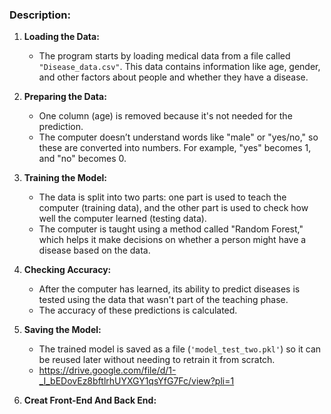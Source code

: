 
### Description:

1. **Loading the Data:**
   - The program starts by loading medical data from a file called `"Disease_data.csv"`. This data contains information like age, gender, and other factors about people and whether they have a disease.

2. **Preparing the Data:**
   - One column (age) is removed because it's not needed for the prediction.
   - The computer doesn’t understand words like "male" or "yes/no," so these are converted into numbers. For example, "yes" becomes 1, and "no" becomes 0.

3. **Training the Model:**
   - The data is split into two parts: one part is used to teach the computer (training data), and the other part is used to check how well the computer learned (testing data).
   - The computer is taught using a method called "Random Forest," which helps it make decisions on whether a person might have a disease based on the data.

4. **Checking Accuracy:**
   - After the computer has learned, its ability to predict diseases is tested using the data that wasn't part of the teaching phase.
   - The accuracy of these predictions is calculated.

5. **Saving the Model:**
   - The trained model is saved as a file (`'model_test_two.pkl'`) so it can be reused later without needing to retrain it from scratch.
   - https://drive.google.com/file/d/1-_I_bEDovEz8bftlrhUYXGY1qsYfG7Fc/view?pli=1
  
6. **Creat Front-End And Back End:**



